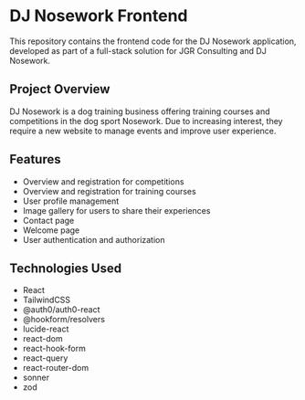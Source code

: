 # DJ Nosework Frontend

This repository contains the frontend code for the DJ Nosework application, developed as part of a full-stack solution for JGR Consulting and DJ Nosework.

## Project Overview

DJ Nosework is a dog training business offering training courses and competitions in the dog sport Nosework. Due to increasing interest, they require a new website to manage events and improve user experience.

## Features

- Overview and registration for competitions
- Overview and registration for training courses
- User profile management
- Image gallery for users to share their experiences
- Contact page
- Welcome page
- User authentication and authorization

## Technologies Used

- React
- TailwindCSS
- @auth0/auth0-react
- @hookform/resolvers
- lucide-react
- react-dom
- react-hook-form
- react-query
- react-router-dom
- sonner
- zod
